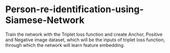 # Person-re-identification-using-Siamese-Network
 Train the network with the Triplet loss function and create Anchor, Positive and Negative image dataset, which will be the inputs of triplet loss function, through which the network will learn feature embedding.
